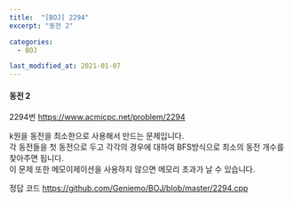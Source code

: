 ```yaml
---
title:  "[BOJ] 2294"
excerpt: "동전 2"

categories:
  - BOJ

last_modified_at: 2021-01-07
---
```


#### 동전 2

2294번 <https://www.acmicpc.net/problem/2294>

k원을 동전을 최소한으로 사용해서 만드는 문제입니다.<br>
각 동전들을 첫 동전으로 두고 각각의 경우에 대하여 BFS방식으로 최소의 동전 개수를 찾아주면 됩니다.<br>
이 문제 또한 메모이제이션을 사용하지 않으면 메모리 초과가 날 수 있습니다.

정답 코드 <https://github.com/Geniemo/BOJ/blob/master/2294.cpp>